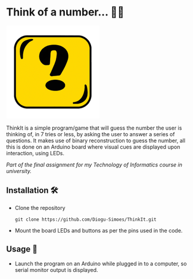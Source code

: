 # Think of a number... 🧿🎲

![logo](.github/assets/logo.png)

ThinkIt is a simple program/game that will guess the number the user is thinking of, in 7 tries or less, by asking the user to answer a series of questions. It makes use of binary reconstruction to guess the number, all this is done on an Arduino board where visual cues are displayed upon interaction, using LEDs.

*Part of the final assignment for my Technology of Informatics course in university.*

## Installation 🛠️

* Clone the repository

  ```shell
  git clone https://github.com/Diogu-Simoes/ThinkIt.git
  ```

* Mount the board LEDs and buttons as per the pins used in the code.

## Usage 🚩

* Launch the program on an Arduino while plugged in to a computer, so serial monitor output is displayed.
